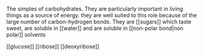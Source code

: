 The simples of carbohydrates. They are particularly important in living things as a source of energy. they are well suited to this role because of the large number of carbon-hydrogen bonds. They are [[sugars]] which taste sweet, are soluble in [[water]] and are soluble in [[non-polar bond|non polar]] solvents

[[glucose]]
[[ribose]]
[[deoxyribose]]